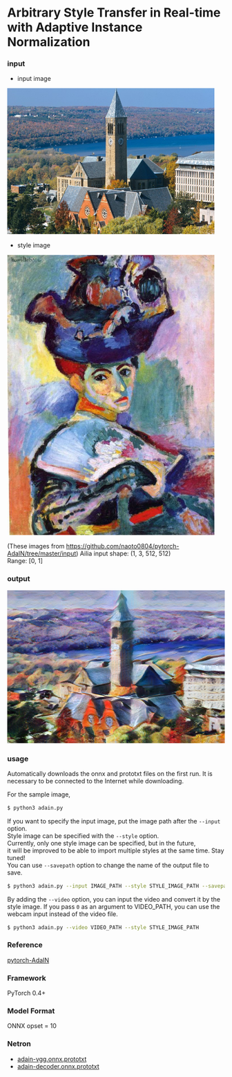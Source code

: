 # Arbitrary Style Transfer in Real-time with Adaptive Instance Normalization

### input
- input image  
<img src="cornell.jpg" width="480px">

- style image  
<img src="woman_with_hat_matisse.jpg" width="480px">

(These images from https://github.com/naoto0804/pytorch-AdaIN/tree/master/input)
Ailia input shape: (1, 3, 512, 512)  
Range: [0, 1]


### output
![output_image](output.png)

### usage
Automatically downloads the onnx and prototxt files on the first run.
It is necessary to be connected to the Internet while downloading.

For the sample image,
``` bash
$ python3 adain.py
```

If you want to specify the input image, put the image path after the `--input` option.  
Style image can be specified with the `--style` option.  
Currently, only one style image can be specified, but in the future,  
it will be improved to be able to import multiple styles at the same time. Stay tuned!  
You can use `--savepath` option to change the name of the output file to save.
```bash
$ python3 adain.py --input IMAGE_PATH --style STYLE_IMAGE_PATH --savepath SAVE_IMAGE_PATH
```

By adding the `--video` option, you can input the video and convert it by the style image.
If you pass `0` as an argument to VIDEO_PATH, you can use the webcam input instead of the video file.
```bash
$ python3 adain.py --video VIDEO_PATH --style STYLE_IMAGE_PATH
```

### Reference
[pytorch-AdaIN](https://github.com/naoto0804/pytorch-AdaIN)


### Framework
PyTorch 0.4+


### Model Format
ONNX opset = 10


### Netron

- [adain-vgg.onnx.prototxt](https://lutzroeder.github.io/netron/?url=https://storage.googleapis.com/ailia-models/adain/adain-vgg.onnx.prototxt)
- [adain-decoder.onnx.prototxt](https://lutzroeder.github.io/netron/?url=https://storage.googleapis.com/ailia-models/adain/adain-decoder.onnx.prototxt)
